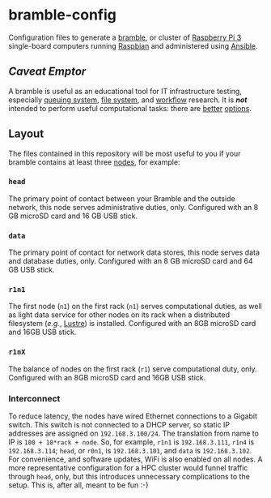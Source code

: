 # bramble-config

Configuration files to generate a [bramble][bra], or
cluster of [Raspberry Pi 3][rpi] single-board computers
running [Raspbian][rsp] and administered using [Ansible][ans].

## *Caveat Emptor*

A bramble is useful as an educational tool for IT
infrastructure testing, especially [queuing system][slr],
[file system][zfs], and [workflow][ans] research. It is
***not*** intended to perform useful computational tasks:
there are [better][mms] [options][hpc].

## Layout

The files contained in this repository will be most useful to you
if your bramble contains at least three [nodes][nod], for example:

###  `head`
The primary point of contact between your Bramble and the outside
network, this node serves administrative duties, only. Configured
with an 8 GB microSD card and 16 GB USB stick.

### `data`
The primary point of contact for network data stores, this node
serves data and database duties, only. Configured with an 8 GB
microSD card and 64 GB USB stick.

### `r1n1`
The first node (`n1`) on the first rack (`n1`) serves computational
duties, as well as light data service for other nodes on its rack
when a distributed filesystem (*e.g.*, [Lustre][lst]) is installed.
Configured with an 8GB microSD card and 16GB USB stick.

### `r1nX`
The balance of nodes on the first rack (`r1`) serve computational duty,
only. Configured with an 8GB microSD card and 16GB USB stick.

### Interconnect
To reduce latency, the nodes have wired Ethernet connections to a Gigabit
switch. This switch is not connected to a DHCP server, so static IP
addresses are assigned on `192.168.3.100/24`. The translation from name
to IP is `100 + 10*rack + node`. So, for example, `r1n1` is `192.168.3.111`,
`r1n4` is `192.168.3.114`; `head`, or `r0n1`, is `192.168.3.101`, and
`data` is `192.168.3.102`. For convenience, and software updates, WiFi
is also enabled on all nodes. A more representative configuration for
a HPC cluster would funnel traffic through `head`, only, but this
introduces unnecessary complications to the setup. This is, after all,
meant to be fun :-)


[ans]: https://www.ansible.com/
[bra]: https://www.jeffgeerling.com/blog/2015/how-build-your-own-raspberry-pi-cluster-bramble
[hpc]: https://github.com/usnistgov/hiperc
[lst]: http://lustre.org/
[mms]: https://github.com/mesoscale/mmsp
[nod]: https://www.cise.ufl.edu/research/ParallelPatterns/glossary.htm#glossary:node
[rpi]: https://www.raspberrypi.org/products/raspberry-pi-3-model-b/
[rsp]: https://raspbian.org/
[slr]: https://slurm.schedmd.com/
[zfs]: http://zfsonlinux.org/
